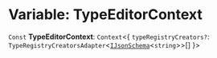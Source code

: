 # Variable: TypeEditorContext

`Const` **TypeEditorContext**: `Context`<{ `typeRegistryCreators?`: `TypeRegistryCreatorsAdapter`<[`IJsonSchema`](/auto-docs/type-editor/interfaces/IJsonSchema.md)<`string`>>\[]  }>

